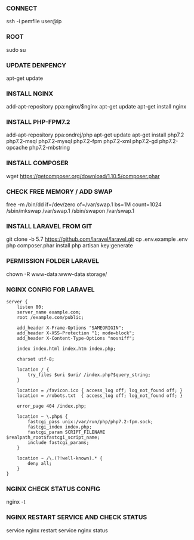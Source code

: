 ### CONNECT
ssh -i pemfile user@ip

### ROOT
sudo su

### UPDATE DENPENCY
apt-get update

### INSTALL NGINX
add-apt-repository ppa:nginx/$nginx
apt-get update
apt-get install nginx

### INSTALL PHP-FPM7.2
add-apt-repository ppa:ondrej/php
apt-get update
apt-get install php7.2 php7.2-msql php7.2-mysql php7.2-fpm php7.2-xml php7.2-gd php7.2-opcache php7.2-mbstring

### INSTALL COMPOSER
wget https://getcomposer.org/download/1.10.5/composer.phar

### CHECK FREE MEMORY / ADD SWAP
free -m
/bin/dd if=/dev/zero of=/var/swap.1 bs=1M count=1024
/sbin/mkswap /var/swap.1
/sbin/swapon /var/swap.1

### INSTALL LARAVEL FROM GIT
git clone -b 5.7 https://github.com/laravel/laravel.git
cp .env.example .env
php composer.phar install
php artisan key:generate

### PERMISSION FOLDER LARAVEL
chown -R www-data:www-data storage/

### NGINX CONFIG FOR LARAVEL
```
server {
    listen 80;
    server_name example.com;
    root /example.com/public;

    add_header X-Frame-Options "SAMEORIGIN";
    add_header X-XSS-Protection "1; mode=block";
    add_header X-Content-Type-Options "nosniff";

    index index.html index.htm index.php;

    charset utf-8;

    location / {
        try_files $uri $uri/ /index.php?$query_string;
    }

    location = /favicon.ico { access_log off; log_not_found off; }
    location = /robots.txt  { access_log off; log_not_found off; }

    error_page 404 /index.php;

    location ~ \.php$ {
        fastcgi_pass unix:/var/run/php/php7.2-fpm.sock;
        fastcgi_index index.php;
        fastcgi_param SCRIPT_FILENAME $realpath_root$fastcgi_script_name;
        include fastcgi_params;
    }

    location ~ /\.(?!well-known).* {
        deny all;
    }
}
```
### NGINX CHECK STATUS CONFIG
nginx -t

### NGINX RESTART SERVICE AND CHECK STATUS
service nginx restart
service nginx status

